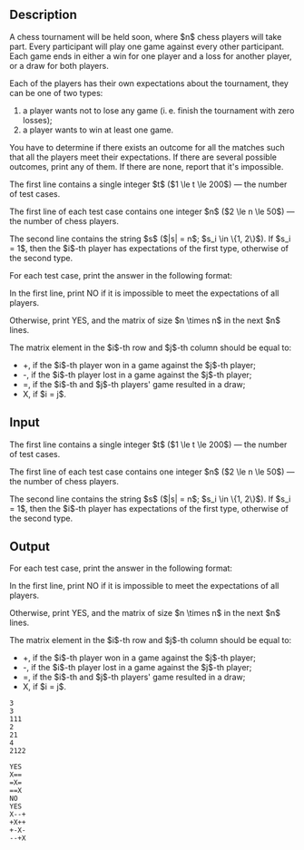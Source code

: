 ## Description

<div><p>A chess tournament will be held soon, where $n$ chess players will take part. Every participant will play one game against every other participant. Each game ends in either a win for one player and a loss for another player, or a draw for both players.</p><p>Each of the players has their own expectations about the tournament, they can be one of two types:</p><ol> <li> a player wants not to lose any game (i. e. finish the tournament with <span class="tex-font-style-bf">zero losses</span>); </li><li> a player wants to win at least one game. </li></ol><p>You have to determine if there exists an outcome for all the matches such that all the players meet their expectations. If there are several possible outcomes, print any of them. If there are none, report that it's impossible.</p></div><div class="input-specification"><p>The first line contains a single integer $t$ ($1 \le t \le 200$)&nbsp;— the number of test cases.</p><p>The first line of each test case contains one integer $n$ ($2 \le n \le 50$)&nbsp;— the number of chess players.</p><p>The second line contains the string $s$ ($|s| = n$; $s_i \in \{1, 2\}$). If $s_i = 1$, then the $i$-th player has expectations of the first type, otherwise of the second type.</p></div><div class="output-specification"><p>For each test case, print the answer in the following format:</p><p>In the first line, print <span class="tex-font-style-tt">NO</span> if it is impossible to meet the expectations of all players.</p><p>Otherwise, print <span class="tex-font-style-tt">YES</span>, and the matrix of size $n \times n$ in the next $n$ lines.</p><p>The matrix element in the $i$-th row and $j$-th column should be equal to:</p><ul> <li> <span class="tex-font-style-tt">+</span>, if the $i$-th player won in a game against the $j$-th player; </li><li> <span class="tex-font-style-tt">-</span>, if the $i$-th player lost in a game against the $j$-th player; </li><li> <span class="tex-font-style-tt">=</span>, if the $i$-th and $j$-th players' game resulted in a draw; </li><li> <span class="tex-font-style-tt">X</span>, if $i = j$. </li></ul></div>

## Input

<p>The first line contains a single integer $t$ ($1 \le t \le 200$)&nbsp;— the number of test cases.</p><p>The first line of each test case contains one integer $n$ ($2 \le n \le 50$)&nbsp;— the number of chess players.</p><p>The second line contains the string $s$ ($|s| = n$; $s_i \in \{1, 2\}$). If $s_i = 1$, then the $i$-th player has expectations of the first type, otherwise of the second type.</p>

## Output

<p>For each test case, print the answer in the following format:</p><p>In the first line, print <span class="tex-font-style-tt">NO</span> if it is impossible to meet the expectations of all players.</p><p>Otherwise, print <span class="tex-font-style-tt">YES</span>, and the matrix of size $n \times n$ in the next $n$ lines.</p><p>The matrix element in the $i$-th row and $j$-th column should be equal to:</p><ul> <li> <span class="tex-font-style-tt">+</span>, if the $i$-th player won in a game against the $j$-th player; </li><li> <span class="tex-font-style-tt">-</span>, if the $i$-th player lost in a game against the $j$-th player; </li><li> <span class="tex-font-style-tt">=</span>, if the $i$-th and $j$-th players' game resulted in a draw; </li><li> <span class="tex-font-style-tt">X</span>, if $i = j$. </li></ul>





```input1
3
3
111
2
21
4
2122
```




```output1
YES
X==
=X=
==X
NO
YES
X--+
+X++
+-X-
--+X
```


